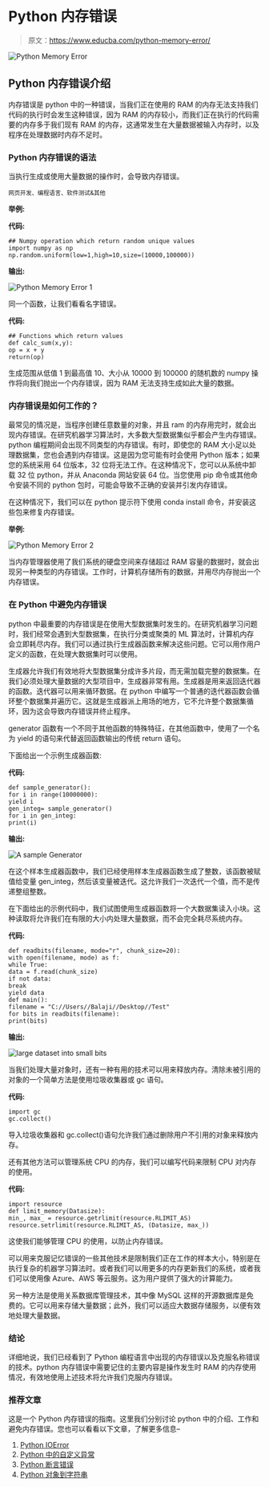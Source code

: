 # Python 内存错误

> 原文：<https://www.educba.com/python-memory-error/>

![Python Memory Error](img/133965947daf8afefab925ce9a053659.png)



## Python 内存错误介绍

内存错误是 python 中的一种错误，当我们正在使用的 RAM 的内存无法支持我们代码的执行时会发生这种错误，因为 RAM 的内存较小，而我们正在执行的代码需要的内存多于我们现有 RAM 的内存，这通常发生在大量数据被输入内存时，以及程序在处理数据时内存不足时。

### Python 内存错误的语法

当执行生成或使用大量数据的操作时，会导致内存错误。

<small>网页开发、编程语言、软件测试&其他</small>

**举例:**

**代码:**

```
## Numpy operation which return random unique values
import numpy as np
np.random.uniform(low=1,high=10,size=(10000,100000))
```

**输出:**

![Python Memory Error 1](img/d0d44b3c3405f9be7b5c88394eae50be.png)



同一个函数，让我们看看名字错误。

**代码:**

```
## Functions which return values
def calc_sum(x,y):
op = x + y
return(op)
```

生成范围从低值 1 到最高值 10、大小从 10000 到 100000 的随机数的 numpy 操作将向我们抛出一个内存错误，因为 RAM 无法支持生成如此大量的数据。

### 内存错误是如何工作的？

最常见的情况是，当程序创建任意数量的对象，并且 ram 的内存用完时，就会出现内存错误。在研究机器学习算法时，大多数大型数据集似乎都会产生内存错误。python 编程期间会出现不同类型的内存错误。有时，即使您的 RAM 大小足以处理数据集，您也会遇到内存错误。这是因为您可能有时会使用 Python 版本；如果您的系统采用 64 位版本，32 位将无法工作。在这种情况下，您可以从系统中卸载 32 位 python，并从 Anaconda 网站安装 64 位。当您使用 pip 命令或其他命令安装不同的 python 包时，可能会导致不正确的安装并引发内存错误。

在这种情况下，我们可以在 python 提示符下使用 conda install 命令，并安装这些包来修复内存错误。

**举例:**

![Python Memory Error 2](img/4f4eeef1cb85c49b074f333fc9e5a876.png)



当内存管理器使用了我们系统的硬盘空间来存储超过 RAM 容量的数据时，就会出现另一种类型的内存错误。工作时，计算机存储所有的数据，并用尽内存抛出一个内存错误。

### 在 Python 中避免内存错误

python 中最重要的内存错误是在使用大型数据集时发生的。在研究机器学习问题时，我们经常会遇到大型数据集，在执行分类或聚类的 ML 算法时，计算机内存会立即耗尽内存。我们可以通过执行生成器函数来解决这些问题。它可以用作用户定义的函数，在处理大数据集时可以使用。

生成器允许我们有效地将大型数据集分成许多片段，而无需加载完整的数据集。在我们必须处理大量数据的大型项目中，生成器非常有用。生成器是用来返回迭代器的函数。迭代器可以用来循环数据。在 python 中编写一个普通的迭代器函数会循环整个数据集并遍历它。这就是生成器派上用场的地方，它不允许整个数据集循环，因为这会导致内存错误并终止程序。

generator 函数有一个不同于其他函数的特殊特征，在其他函数中，使用了一个名为 yield 的语句来代替返回函数输出的传统 return 语句。

下面给出一个示例生成器函数:

**代码:**

```
def sample_generator():
for i in range(10000000):
yield i
gen_integ= sample_generator()
for i in gen_integ:
print(i)
```

**输出:**

![A sample Generator](img/96791b08499b4372f715be9fe73bcc75.png)



在这个样本生成器函数中，我们已经使用样本生成器函数生成了整数，该函数被赋值给变量 gen_integ，然后该变量被迭代。这允许我们一次迭代一个值，而不是传递整组整数。

在下面给出的示例代码中，我们试图使用生成器函数将一个大数据集读入小块。这种读取将允许我们在有限的大小内处理大量数据，而不会完全耗尽系统内存。

**代码:**

```
def readbits(filename, mode="r", chunk_size=20):
with open(filename, mode) as f:
while True:
data = f.read(chunk_size)
if not data:
break
yield data
def main():
filename = "C://Users//Balaji//Desktop//Test"
for bits in readbits(filename):
print(bits)
```

**输出:**

![large dataset into small bits](img/b6ec1d490c42e3f2e5df945e9ca06b78.png)



当我们处理大量对象时，还有一种有用的技术可以用来释放内存。清除未被引用的对象的一个简单方法是使用垃圾收集器或 gc 语句。

**代码:**

```
import gc
gc.collect()
```

导入垃圾收集器和 gc.collect()语句允许我们通过删除用户不引用的对象来释放内存。

还有其他方法可以管理系统 CPU 的内存，我们可以编写代码来限制 CPU 对内存的使用。

**代码:**

```
import resource
def limit_memory(Datasize):
min_, max_ = resource.getrlimit(resource.RLIMIT_AS)
resource.setrlimit(resource.RLIMIT_AS, (Datasize, max_))
```

这使我们能够管理 CPU 的使用，以防止内存错误。

可以用来克服记忆错误的一些其他技术是限制我们正在工作的样本大小，特别是在执行复杂的机器学习算法时。或者我们可以用更多的内存更新我们的系统，或者我们可以使用像 Azure、AWS 等云服务。这为用户提供了强大的计算能力。

另一种方法是使用关系数据库管理技术，其中像 MySQL 这样的开源数据库是免费的。它可以用来存储大量数据；此外，我们可以适应大数据存储服务，以便有效地处理大量数据。

### 结论

详细地说，我们已经看到了 Python 编程语言中出现的内存错误以及克服名称错误的技术。python 内存错误中需要记住的主要内容是操作发生时 RAM 的内存使用情况，有效地使用上述技术将允许我们克服内存错误。

### 推荐文章

这是一个 Python 内存错误的指南。这里我们分别讨论 python 中的介绍、工作和避免内存错误。您也可以看看以下文章，了解更多信息–

1.  [Python IOError](https://www.educba.com/python-ioerror/)
2.  [Python 中的自定义异常](https://www.educba.com/custom-exception-in-python/)
3.  [Python 断言错误](https://www.educba.com/python-assertionerror/)
4.  [Python 对象到字符串](https://www.educba.com/python-object-to-string/)





